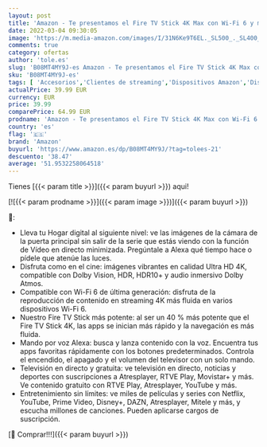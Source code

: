 ```yaml
---
layout: post
title: 'Amazon - Te presentamos el Fire TV Stick 4K Max con Wi-Fi 6 y mando por voz Alexa  incluye controles para el televisor '
date: 2022-03-04 09:30:05
image: 'https://m.media-amazon.com/images/I/31N6Ke9T6EL._SL500_._SL400_.jpg'
comments: true
category: ofertas
author: 'tole.es'
slug: 'B08MT4MY9J-es Amazon - Te presentamos el Fire TV Stick 4K Max con Wi-Fi...'
sku: 'B08MT4MY9J-es'
tags: [ 'Accesorios','Clientes de streaming','Dispositivos Amazon','Dispositivos Amazon y Accesorios','Dispositivos para el streaming','Dispositivos para streaming','Electrónica','Equipos de audio y Hi-Fi','Fire TV','Informática','Servidores multimedia','amazon','televisor', ]
actualPrice: 39.99 EUR
currency: EUR
price: 39.99
comparePrice: 64.99 EUR
prodname: 'Amazon - Te presentamos el Fire TV Stick 4K Max con Wi-Fi 6 y mando por voz Alexa  incluye controles para el televisor '
country: 'es'
flag: '🇪🇸'
brand: 'Amazon'
buyurl: 'https://www.amazon.es/dp/B08MT4MY9J/?tag=tolees-21'
descuento: '38.47'
average: '51.9532258064518'
---
```


Tienes [{{< param title >}}]({{< param buyurl >}}) aqui!

[![{{< param prodname >}}]({{< param image >}})]({{< param buyurl >}})

🔎:

- Lleva tu Hogar digital al siguiente nivel: ve las imágenes de la cámara de la puerta principal sin salir de la serie que estás viendo con la función de Vídeo en directo minimizada. Pregúntale a Alexa qué tiempo hace o pídele que atenúe las luces.
- Disfruta como en el cine: imágenes vibrantes en calidad Ultra HD 4K, compatible con Dolby Vision, HDR, HDR10+ y audio inmersivo Dolby Atmos.
- Compatible con Wi-Fi 6 de última generación: disfruta de la reproducción de contenido en streaming 4K más fluida en varios dispositivos Wi-Fi 6.
- Nuestro Fire TV Stick más potente: al ser un 40 % más potente que el Fire TV Stick 4K, las apps se inician más rápido y la navegación es más fluida.
- Mando por voz Alexa: busca y lanza contenido con la voz. Encuentra tus apps favoritas rápidamente con los botones predeterminados. Controla el encendido, el apagado y el volumen del televisor con un solo mando.
- Televisión en directo y gratuita: ve televisión en directo, noticias y deportes con suscripciones a Atresplayer, RTVE Play, Movistar+ y más. Ve contenido gratuito con RTVE Play, Atresplayer, YouTube y más.
- Entretenimiento sin límites: ve miles de películas y series con Netflix, YouTube, Prime Video, Disney+, DAZN, Atresplayer, Mitele y más, y escucha millones de canciones. Pueden aplicarse cargos de suscripción.

[🛒 Comprar!!!]({{< param buyurl >}})
